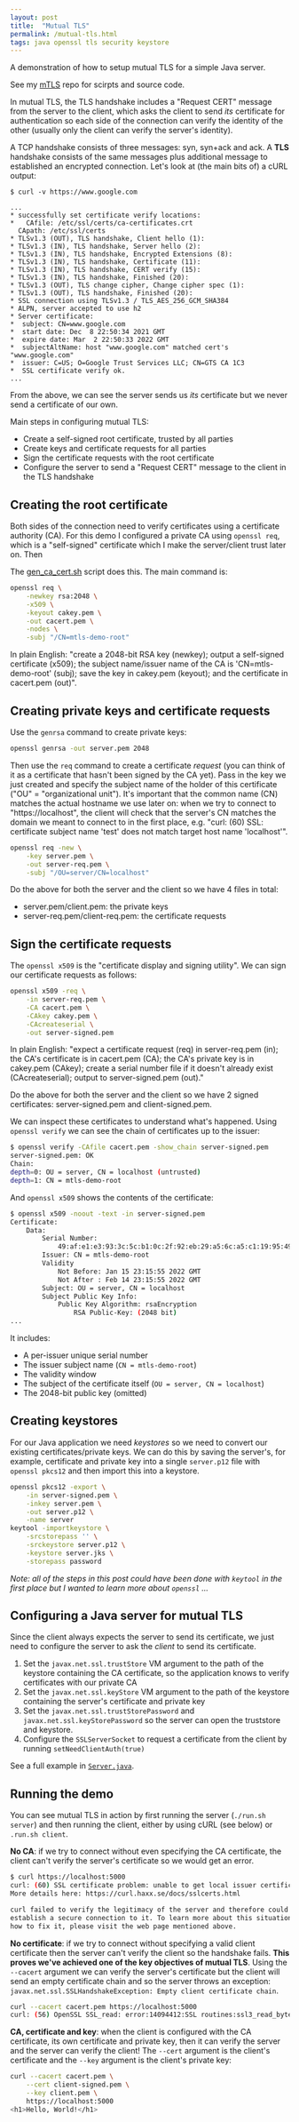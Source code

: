 ```yaml
---
layout: post
title:  "Mutual TLS"
permalink: /mutual-tls.html
tags: java openssl tls security keystore
---
```


A demonstration of how to setup mutual TLS for a simple Java server.

<!--more-->

See my [mTLS](https://github.com/ToastNumber/mTLS) repo for scirpts and source code.

In mutual TLS, the TLS handshake includes a "Request CERT" message from the server to the client, which asks the client to send _its_ certificate for authentication so each side of the connection can verify the identity of the other (usually only the client can verify the server's identity).

A TCP handshake consists of three messages: syn, syn+ack and ack. A **TLS** handshake consists of the same messages plus additional message to established an encrypted connection. Let's look at (the main bits of) a cURL output:

```
$ curl -v https://www.google.com

...
* successfully set certificate verify locations:
*   CAfile: /etc/ssl/certs/ca-certificates.crt
  CApath: /etc/ssl/certs
* TLSv1.3 (OUT), TLS handshake, Client hello (1):
* TLSv1.3 (IN), TLS handshake, Server hello (2):
* TLSv1.3 (IN), TLS handshake, Encrypted Extensions (8):
* TLSv1.3 (IN), TLS handshake, Certificate (11):
* TLSv1.3 (IN), TLS handshake, CERT verify (15):
* TLSv1.3 (IN), TLS handshake, Finished (20):
* TLSv1.3 (OUT), TLS change cipher, Change cipher spec (1):
* TLSv1.3 (OUT), TLS handshake, Finished (20):
* SSL connection using TLSv1.3 / TLS_AES_256_GCM_SHA384
* ALPN, server accepted to use h2
* Server certificate:
*  subject: CN=www.google.com
*  start date: Dec  8 22:50:34 2021 GMT
*  expire date: Mar  2 22:50:33 2022 GMT
*  subjectAltName: host "www.google.com" matched cert's "www.google.com"
*  issuer: C=US; O=Google Trust Services LLC; CN=GTS CA 1C3
*  SSL certificate verify ok.
...
```

From the above, we can see the server sends us _its_ certificate but we never send a certificate of our own.

Main steps in configuring mutual TLS:

* Create a self-signed root certificate, trusted by all parties
* Create keys and certificate requests for all parties
* Sign the certificate requests with the root certificate
* Configure the server to send a "Request CERT" message to the client in the TLS handshake

## Creating the root certificate

Both sides of the connection need to verify certificates using a certificate authority (CA). For this demo I configured a private CA using `openssl req`, which is a "self-signed" certificate which I make the server/client trust later on. Then 

The [gen_ca_cert.sh](https://github.com/ToastNumber/mTLS/blob/master/security/gen_ca_cert.sh) script does this. The main command is:
```bash
openssl req \
    -newkey rsa:2048 \
    -x509 \
    -keyout cakey.pem \
    -out cacert.pem \
    -nodes \
    -subj "/CN=mtls-demo-root"
```

In plain English: "create a 2048-bit RSA key (newkey); output a self-signed certificate (x509); the subject name/issuer name of the CA is 'CN=mtls-demo-root' (subj); save the key in cakey.pem (keyout); and the certificate in cacert.pem (out)".

## Creating private keys and certificate requests

Use the `genrsa` command to create private keys:
```bash
openssl genrsa -out server.pem 2048
```

Then use the `req` command to create a certificate _request_ (you can think of it as a certificate that hasn't been signed by the CA yet). Pass in the key we just created and specify the subject name of the holder of this certificate ("OU" = "organizational unit"). It's important that the common name (CN) matches the actual hostname we use later on: when we try to connect to "https://localhost", the client will check that the server's CN matches the domain we meant to connect to in the first place, e.g. "curl: (60) SSL: certificate subject name 'test' does not match target host name 'localhost'".
```bash
openssl req -new \
	-key server.pem \
	-out server-req.pem \
	-subj "/OU=server/CN=localhost"
```

Do the above for both the server and the client so we have 4 files in total:
* server.pem/client.pem: the private keys
* server-req.pem/client-req.pem: the certificate requests


## Sign the certificate requests

The `openssl x509` is the "certificate display and signing utility". We can sign our certificate requests as follows:

```bash
openssl x509 -req \
	-in server-req.pem \
	-CA cacert.pem \
	-CAkey cakey.pem \
	-CAcreateserial \
	-out server-signed.pem
```

In plain English: "expect a certificate request (req) in server-req.pem (in); the CA's certificate is in cacert.pem (CA); the CA's private key is in cakey.pem (CAkey); create a serial number file if it doesn't already exist (CAcreateserial); output to server-signed.pem (out)."

Do the above for both the server and the client so we have 2 signed certificates: server-signed.pem and client-signed.pem.

We can inspect these certificates to understand what's happened. Using `openssl verify` we can see the chain of certificates up to the issuer:
```bash
$ openssl verify -CAfile cacert.pem -show_chain server-signed.pem
server-signed.pem: OK
Chain:
depth=0: OU = server, CN = localhost (untrusted)
depth=1: CN = mtls-demo-root
```

And `openssl x509` shows the contents of the certificate:
```bash
$ openssl x509 -noout -text -in server-signed.pem
Certificate:
    Data:
        Serial Number:
            49:af:e1:e3:93:3c:5c:b1:0c:2f:92:eb:29:a5:6c:a5:c1:19:95:49
        Issuer: CN = mtls-demo-root
        Validity
            Not Before: Jan 15 23:15:55 2022 GMT
            Not After : Feb 14 23:15:55 2022 GMT
        Subject: OU = server, CN = localhost
        Subject Public Key Info:
            Public Key Algorithm: rsaEncryption
                RSA Public-Key: (2048 bit)
...
```

It includes:
* A per-issuer unique serial number
* The issuer subject name (`CN = mtls-demo-root`)
* The validity window
* The subject of the certificate itself (`OU = server, CN = localhost`)
* The 2048-bit public key (omitted)

## Creating keystores

For our Java application we need _keystores_ so we need to convert our existing certificates/private keys. We can do this by saving the server's, for example, certificate and private key into a single `server.p12` file with `openssl pkcs12` and then import this into a keystore.

```bash
openssl pkcs12 -export \
    -in server-signed.pem \
    -inkey server.pem \
    -out server.p12 \
    -name server
keytool -importkeystore \
    -srcstorepass '' \
    -srckeystore server.p12 \
    -keystore server.jks \
    -storepass password
```

_Note: all of the steps in this post could have been done with `keytool` in the first place but I wanted to learn more about `openssl` ..._

## Configuring a Java server for mutual TLS

Since the client always expects the server to send its certificate, we just need to configure the server to ask the _client_ to send its certificate.

1. Set the `javax.net.ssl.trustStore` VM argument to the path of the keystore containing the CA certificate, so the application knows to verify certificates with our private CA
2. Set the `javax.net.ssl.keyStore` VM argument to the path of the keystore containing the server's certificate and private key 
3. Set the `javax.net.ssl.trustStorePassword` and `javax.net.ssl.keyStorePassword` so the server can open the truststore and keystore.
4. Configure the `SSLServerSocket` to request a certificate from the client by running `setNeedClientAuth(true)`

See a full example in [`Server.java`](https://github.com/ToastNumber/mTLS/blob/master/java/Server.java).

## Running the demo

You can see mutual TLS in action by first running the server (`./run.sh server`) and then running the client, either by using cURL (see below) or `.run.sh client`.

**No CA**: if we try to connect without even specifying the CA certificate, the client can't verify the server's certificate so we would get an error.
```bash
$ curl https://localhost:5000
curl: (60) SSL certificate problem: unable to get local issuer certificate
More details here: https://curl.haxx.se/docs/sslcerts.html

curl failed to verify the legitimacy of the server and therefore could not
establish a secure connection to it. To learn more about this situation and
how to fix it, please visit the web page mentioned above.
```

**No certificate**: if we try to connect without specifying a valid client certificate then the server can't verify the client so the handshake fails. **This proves we've achieved one of the key objectives of mutual TLS**. Using the `--cacert` argument we can verify the server's certificate but the client will send an empty certificate chain and so the server throws an exception: `javax.net.ssl.SSLHandshakeException: Empty client certificate chain`.
```bash
curl --cacert cacert.pem https://localhost:5000
curl: (56) OpenSSL SSL_read: error:14094412:SSL routines:ssl3_read_bytes:sslv3 alert bad certificate, errno 0
```

**CA, certificate and key**: when the client is configured with the CA certificate, its own certificate and private key, then it can verify the server and the server can verify the client!  The `--cert` argument is the client's certificate and the  `--key` argument is the client's private key:

```bash
curl --cacert cacert.pem \
    --cert client-signed.pem \
    --key client.pem \
    https://localhost:5000
<h1>Hello, World!</h1>
```



